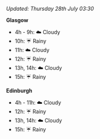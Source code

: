 *Updated: Thursday 28th July 03:30*

**Glasgow**

* 4h - 9h: :cloud: Cloudy
* 10h: :umbrella: Rainy
* 11h: :cloud: Cloudy
* 12h: :umbrella: Rainy
* 13h, 14h: :cloud: Cloudy
* 15h: :umbrella: Rainy

**Edinburgh**

* 4h - 11h: :cloud: Cloudy
* 12h: :umbrella: Rainy
* 13h, 14h: :cloud: Cloudy
* 15h: :umbrella: Rainy
